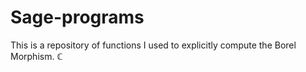 # Sage-programs
This is a repository of functions I used to explicitly compute the Borel Morphism. $\mathbb{C}$
